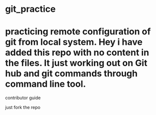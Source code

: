 # git_practice
practicing remote configuration of git from local system.
Hey i have added this repo with no content in the files.
It just working out on Git hub and git commands through command line tool.
=======
contributor guide

just fork the repo 
